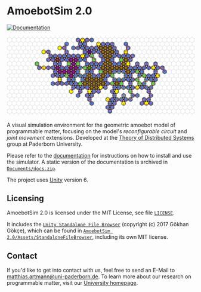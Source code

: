 # AmoebotSim 2.0

[![Documentation](https://github.com/martmannupb/AmoebotSim-2.0/actions/workflows/build-docs.yml/badge.svg)](https://github.com/martmannupb/AmoebotSim-2.0/actions/workflows/build-docs.yml)

![Banner image](Documentation/images/amoebotsim_header_circuits.png)

A visual simulation environment for the geometric amoebot model of programmable matter, focusing on the model's *reconfigurable circuit* and *joint movement* extensions.
Developed at the [Theory of Distributed Systems](https://cs.uni-paderborn.de/en/ti) group at Paderborn University.

Please refer to the [documentation](https://martmannupb.github.io/AmoebotSim-2.0/) for instructions on how to install and use the simulator.
A static version of the documentation is archived in [`Documents/docs.zip`](Documentation/docs.zip).

The project uses [Unity](https://unity.com/) version 6.


## Licensing

AmoebotSim 2.0 is licensed under the MIT License, see file [`LICENSE`](LICENSE).

It includes the [`Unity Standalone File Browser`](https://github.com/gkngkc/UnityStandaloneFileBrowser) (copyright (c) 2017 Gökhan Gökçe), which can be found in [`AmoebotSim 2.0/Assets/StandaloneFileBrowser`](AmoebotSim%202.0/Assets/StandaloneFileBrowser), including its own MIT license.


## Contact

If you'd like to get into contact with us, feel free to send an E-Mail to matthias.artmann@uni-paderborn.de.
To learn more about our research on programmable matter, visit our [University homepage](https://cs.uni-paderborn.de/en/ti/forschung/forschungsprojekte/programmable-matter).

